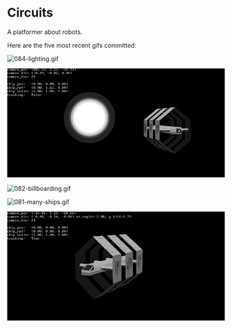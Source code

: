 # Circuits
A platformer about robots.

Here are the five most recent gifs committed:

![084-lighting.gif](gifs/084-lighting.gif?raw=true "084-lighting")

![083-big-flat-sun.gif](gifs/083-big-flat-sun.gif?raw=true "083-big-flat-sun")

![082-billboarding.gif](gifs/082-billboarding.gif?raw=true "082-billboarding")

![081-many-ships.gif](gifs/081-many-ships.gif?raw=true "081-many-ships")

![080-3d-object-tracking.gif](gifs/080-3d-object-tracking.gif?raw=true "080-3d-object-tracking")
